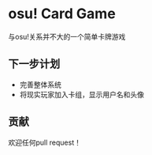 # osu! Card Game

与osu!关系并不大的一个简单卡牌游戏

## 下一步计划

- 完善整体系统
- 将现实玩家加入卡组，显示用户名和头像

## 贡献

欢迎任何pull request！
